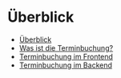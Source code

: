 # Überblick

  - [Überblick](./00_teaser.md) 
  - [Was ist die Terminbuchung?](./01_what_is_booking.md) 
  - [Terminbuchung im Frontend](./02_frontend.md) 
  - [Terminbuchung im Backend](./03_backend.md) 
